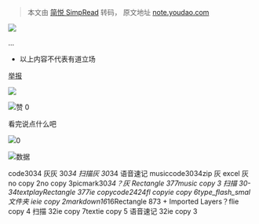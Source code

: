 > 本文由 [简悦 SimpRead](http://ksria.com/simpread/) 转码， 原文地址 [note.youdao.com](https://note.youdao.com/ynoteshare/mobile.html?id=869d2ee41f7b78705c4a618bde121371&type=note&_time=1722501889663#/)

![](https://note.youdao.com/ynoteshare/images/svg/logo.svg)

...

* 以上内容不代表有道立场

[举报](https://note.youdao.com/jubao?shareKey=869d2ee41f7b78705c4a618bde121371&fid=e4d248cf778c7c6f6bcda5b981b38884&type=note)

![](https://note.youdao.com/ynoteshare/images/mobile/wechat-public.png)

![](https://note.youdao.com/ynoteshare/images/mobile/praise.svg)赞 0

看完说点什么吧

![](https://note.youdao.com/ynoteshare/images/mobile/footer_like.svg)0

![](https://note.youdao.com/ynoteshare/images/mobile/data-lang.png)数据

code3034 灰灰 30*34 扫描灰 30*34 语音速记 musiccode3034zip 灰 excel 灰 no copy 2no copy 3picmark30*34？灰 Rectangle 377music copy 3 扫描 30-34textplayRectangle 377ie copycode2424fl copyie copy 6type_flash_smal 文件夹 ieie copy 2markdown16*16Rectangle 873 + Imported Layers？flie copy 4 扫描 32ie copy 7textie copy 5 语音速记 32ie copy 3